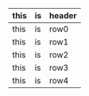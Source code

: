 | this | is  | header |
|------|-----|--------|
| this | is  | row0   |
| this | is  | row1   |
| this | is  | row2   |
| this | is  | row3   |
| this | is  | row4   |